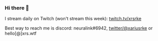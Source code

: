 ### Hi there 👋
<!-- 
I am interested in particle physics, deep learning, neuroscience, material science, nanoscience, astrophysics and synthetic biology. I have designed my curriculum and study from 4:00 AM to 3:00 PM to get the information into my brain. Last month, I spent [200 hours](https://i.imgur.com/YNhZBEo.png) studying consistently (365/365).
 -->
I stream daily on Twitch (won't stream this week): [twitch.tv/xrsrke](https://www.twitch.tv/xrsrke)

<!-- **Building from scratch**
1. 🤖 REPAIRED: Replay-Guided Adversarial Environment Design [[code]](https://github.com/xrsrke/repaired) [[paper]]([https://arxiv.org/abs/2302.04761](https://arxiv.org/abs/2110.02439)) [[learning progress]](https://twitter.com/xariusrke/status/1630503779220226053)
2. 🧠 Decoding neural activity into text [[code]](https://github.com/xrsrke/neuraltext) [[paper]](https://www.nature.com/articles/s41586-021-03506-2#data-availability) [[learning progress]](https://twitter.com/xariusrke/status/1621403313651728386)
3. 🧬  Generating new proteins using language model [[code]](https://github.com/xrsrke/progen) [[paper]](https://www.nature.com/articles/s41587-022-01618-2) [[learning progress]](https://twitter.com/xariusrke/status/1621403313651728386)
4. 💥 Predicting behavior of quantum object using deep learning [[code]](https://github.com/xrsrke/paulinet) [[paper]](https://arxiv.org/abs/1909.08423) [[learning progress]](https://twitter.com/xariusrke/status/1617054608496693249)
 -->
Best way to reach me is discord: neuralink#6942, [twitter/@xariusrke](https://twitter.com/xariusrke) or hello[@]xrs.wtf

<!--

Currently, I'm working on re-implement Stable Diffusion, [MuZero](https://github.com/xrsrke/muzero), [RLHF](https://github.com/xrsrke/instructGOOSE), [PauliNet](https://github.com/xrsrke/paulinet) from scratch. Most of my work just get started and in progress. So stay tuned!!
Feel free to check them out on my github.

**xrsrke/xrsrke** is a ✨ _special_ ✨ repository because its `README.md` (this file) appears on your GitHub profile.

Here are some ideas to get you started:

- 🔭 I’m currently working on ...
- 🌱 I’m currently learning ...
- 👯 I’m looking to collaborate on ...
- 🤔 I’m looking for help with ...
- 💬 Ask me about ...
- 📫 How to reach me: ...
- 😄 Pronouns: ...
- ⚡ Fun fact: ...
-->
